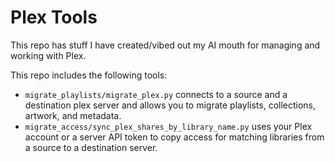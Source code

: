 # Plex Tools

This repo has stuff I have created/vibed out my AI mouth for managing and working with Plex.

This repo includes the following tools:

* `migrate_playlists/migrate_plex.py` connects to a source and a destination plex server and allows you to migrate playlists, collections, artwork, and metadata.
* `migrate_access/sync_plex_shares_by_library_name.py` uses your Plex account or a server API token to copy access for matching libraries from a source to a destination server.
